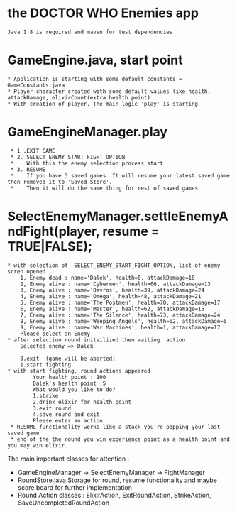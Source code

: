# the DOCTOR WHO Enemies app
    Java 1.8 is required and maven for test dependencies

#  GameEngine.java, start point
    * Application is starting with some default constants = GameConstants.java
    * Player character created with some default values like health, attackDamage, elixirCount(extra health point)
    * With creation of player, The main logic 'play' is starting

# GameEngineManager.play 
     * 1 .EXIT GAME
     * 2. SELECT_ENEMY_START_FIGHT_OPTION
     *    With this the enemy selection process start
     * 3. RESUME
     *    If you have 3 saved games. It will resume your latest saved game then removed it to 'Saved Store'.
     *    Then it will do the same thing for rest of saved games
#  SelectEnemyManager.settleEnemyAndFight(player, resume = TRUE|FALSE);
    * with selection of  SELECT_ENEMY_START_FIGHT_OPTION, list of enemy scren opened
    	1, Enemy dead : name='Dalek', health=0, attackDamage=10
    	2, Enemy alive : name='Cybermen', health=66, attackDamage=13
    	3, Enemy alive : name='Davros', health=39, attackDamage=24
    	4, Enemy alive : name='Omega', health=48, attackDamage=21
    	5, Enemy alive : name='The Postmen', health=70, attackDamage=17
    	6, Enemy alive : name='Master', health=62, attackDamage=15
    	7, Enemy alive : name='The Silence', health=73, attackDamage=24
    	8, Enemy alive : name='Weeping Angels', health=62, attackDamage=6
    	9, Enemy alive : name='War Machines', health=1, attackDamage=17
    	Please select an Enemy
    * after selection round initailized then waiting  action
    	Selected enemy => Dalek
    
    	0.exit -(game will be aborted)
    	1.start fighting
    * with start fighting, round actions appeared
            Your health point : 100
            Dalek's health point :5
            What would you like to do?
            1.strike
            2.drink elixir for health point
            3.exit round
            4.save round and exit
            Please enter an action 	 
     * RESUME functionality works like a stack you're popping your last saved game       
     * end of the the round you win experience point as a health point and you may win elixir.         
The main important classes for attention :
 * GameEngineManager -> SelectEnemyManager -> FightManager
 * RoundStore.java Storage for round, resume functionality and maybe score board for further implementation
 * Round Action classes : ElixirAction, ExitRoundAction, StrikeAction, SaveUncompletedRoundAction